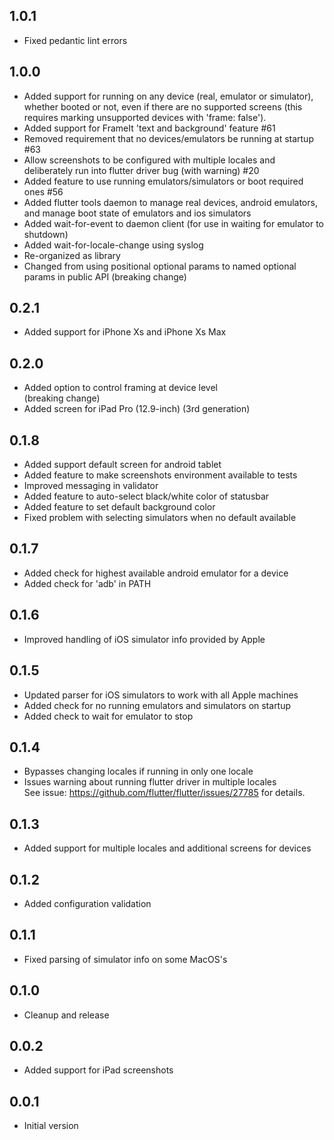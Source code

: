 ## 1.0.1
- Fixed pedantic lint errors

## 1.0.0
- Added support for running on any device (real, emulator or simulator), whether booted or not, even if there are no supported screens (this requires marking unsupported devices with 'frame: false').
- Added support for FrameIt 'text and background' feature #61
- Removed requirement that no devices/emulators be running at startup #63
- Allow screenshots to be configured with multiple locales and deliberately run into flutter driver bug (with warning) #20
- Added feature to use running emulators/simulators or boot required ones #56
- Added flutter tools daemon to manage real devices, android emulators, and manage boot state of emulators and ios simulators
- Added wait-for-event to daemon client (for use in waiting for emulator to shutdown)
- Added wait-for-locale-change using syslog
- Re-organized as library
- Changed from using positional optional params to named optional params in public API (breaking change)

## 0.2.1
- Added support for iPhone Xs and iPhone Xs Max

## 0.2.0
- Added option to control framing at device level  
(breaking change)
- Added screen for iPad Pro (12.9-inch) (3rd generation)

## 0.1.8
- Added support default screen for android tablet
- Added feature to make screenshots environment available to tests
- Improved messaging in validator
- Added feature to auto-select black/white color of statusbar
- Added feature to set default background color
- Fixed problem with selecting simulators when no default available

## 0.1.7
- Added check for highest available android emulator for a device
- Added check for 'adb' in PATH

## 0.1.6
- Improved handling of iOS simulator info provided by Apple

## 0.1.5

- Updated parser for iOS simulators to work with all Apple machines
- Added check for no running emulators and simulators on startup
- Added check to wait for emulator to stop

## 0.1.4

- Bypasses changing locales if running in only one locale
- Issues warning about running flutter driver in multiple locales  
  See issue: https://github.com/flutter/flutter/issues/27785 for details.

## 0.1.3

- Added support for multiple locales and additional screens for devices

## 0.1.2

- Added configuration validation

## 0.1.1

- Fixed parsing of simulator info on some MacOS's

## 0.1.0

- Cleanup and release

## 0.0.2

- Added support for iPad screenshots

## 0.0.1

- Initial version
